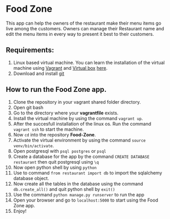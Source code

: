 # Food Zone
This app can help the owners of the restaurant make their menu items go live among the customers.
Owners can manage their Restaurant name and edit the menu items in every way to present it best to their customers.

## Requirements:
1. Linux based virtual machine. You can learn the installation of the virtual machine using [Vagrant](https://www.vagrantup.com/) and [Virtual box](https://www.virtualbox.org/wiki/Downloads) [here](http://www.bogotobogo.com/DevOps/Vagrant/Vagrant_VirtualBox.php).
2. Download and install [git](https://git-scm.com/downloads)

## How to run the Food Zone app.
1. Clone the repository in your vagrant shared folder directory.
2. Open git bash
3. Go to the directory where your **vagrantfile** exists.
4. Install the virtual machine by using the command `vagrant up`.
5. After the succesfull installation of the linux os. Run the command `vagrant ssh` to start the machine.
6. Now `cd` into the repository **Food-Zone**.
7. Activate the virtual environment by using the command `source venv/bin/activate`.
8. Open postgresql with `psql postgres` or `psql`
9. Create a database for the app by the command `CREATE DATABASE restaurant` then quit postgresql using `\q`
10. Now open python shell by using `python`
11. Use to command `from restaurant import db` to import the sqlalchemy database object.
12. Now create all the tables in the database using the command `db.create_all()` and quit python shell by `exit()`
13. Use the command `python manage.py runserver` to run the app
14. Open your browser and go to `localhost:5000` to start using the Food Zone app.
15. Enjoy!